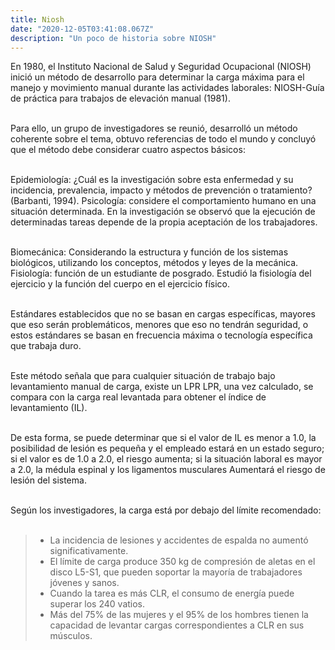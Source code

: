 ```yaml
---
title: Niosh
date: "2020-12-05T03:41:08.067Z"
description: "Un poco de historia sobre NIOSH"
---
```


En 1980, el Instituto Nacional de Salud y Seguridad Ocupacional (NIOSH) inició un método de desarrollo para determinar la carga máxima para el manejo y movimiento manual durante las actividades laborales: NIOSH-Guía de práctica para trabajos de elevación manual (1981).<br /><br />

Para ello, un grupo de investigadores se reunió, desarrolló un método coherente sobre el tema, obtuvo referencias de todo el mundo y concluyó que el método debe considerar cuatro aspectos básicos:<br /><br />

Epidemiología: ¿Cuál es la investigación sobre esta enfermedad y su incidencia, prevalencia, impacto y métodos de prevención o tratamiento? (Barbanti, 1994).
Psicología: considere el comportamiento humano en una situación determinada. En la investigación se observó que la ejecución de determinadas tareas depende de la propia aceptación de los trabajadores.<br /><br />

Biomecánica: Considerando la estructura y función de los sistemas biológicos, utilizando los conceptos, métodos y leyes de la mecánica.
Fisiología: función de un estudiante de posgrado. Estudió la fisiología del ejercicio y la función del cuerpo en el ejercicio físico.<br /><br />

Estándares establecidos que no se basan en cargas específicas, mayores que eso serán problemáticos, menores que eso no tendrán seguridad, o estos estándares se basan en frecuencia máxima o tecnología específica que trabaja duro.<br /><br />

Este método señala que para cualquier situación de trabajo bajo levantamiento manual de carga, existe un LPR LPR, una vez calculado, se compara con la carga real levantada para obtener el índice de levantamiento (IL).<br /><br />

De esta forma, se puede determinar que si el valor de IL es menor a 1.0, la posibilidad de lesión es pequeña y el empleado estará en un estado seguro; si el valor es de 1.0 a 2.0, el riesgo aumenta; si la situación laboral es mayor a 2.0, la médula espinal y los ligamentos musculares Aumentará el riesgo de lesión del sistema.<br /><br />

Según los investigadores, la carga está por debajo del límite recomendado:<br /><br />

> - La incidencia de lesiones y accidentes de espalda no aumentó significativamente.
> - El límite de carga produce 350 kg de compresión de aletas en el disco L5-S1, que pueden soportar la mayoría de trabajadores jóvenes y sanos.
> - Cuando la tarea es más CLR, el consumo de energía puede superar los 240 vatios.
> - Más del 75% de las mujeres y el 95% de los hombres tienen la capacidad de levantar cargas correspondientes a CLR en sus músculos.
